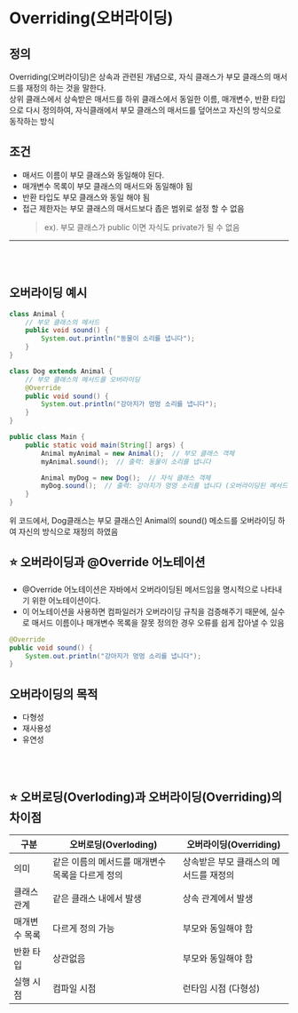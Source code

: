 # Overriding(오버라이딩)
## 정의
Overriding(오버라이딩)은 상속과 관련된 개념으로, 자식 클래스가 부모 클래스의 매서드를 재정의 하는 것을 말한다.<br> 
상위 클래스에서 상속받은 매서드를 하위 클래스에서 동일한 이름, 매개변수, 반환 타입으로 다시 정의하여, 자식클래에서 부모 클래스의 매서드를 덮어쓰고 자신의 방식으로 동작하는 방식

## 조건
- 매서드 이름이 부모 클래스와 동일해야 된다.
- 매개변수 목록이 부모 클래스의 매서드와 동일해야 됨
- 반환 타입도 부모 클래스와 동일 해야 됨
- 접근 제한자는 부모 클래스의 매서드보다 좁은 범위로 설정 할 수 없음
  > ex). 부모 클래스가 public 이면 자식도 private가 될 수 없음

<hr>
<br><br>

## 오버라이딩 예시
```java
class Animal {
    // 부모 클래스의 메서드
    public void sound() {
        System.out.println("동물이 소리를 냅니다");
    }
}

class Dog extends Animal {
    // 부모 클래스의 메서드를 오버라이딩
    @Override
    public void sound() {
        System.out.println("강아지가 멍멍 소리를 냅니다");
    }
}

public class Main {
    public static void main(String[] args) {
        Animal myAnimal = new Animal();  // 부모 클래스 객체
        myAnimal.sound();  // 출력: 동물이 소리를 냅니다

        Animal myDog = new Dog();  // 자식 클래스 객체
        myDog.sound();  // 출력: 강아지가 멍멍 소리를 냅니다 (오버라이딩된 메서드 호출)
    }
}
```
위 코드에서, Dog클래스는 부모 클래스인 Animal의 sound() 메소드를 오버라이딩 하여 자신의 방식으로 재정의 하였음

## ⭐ 오버라이딩과 @Override 어노테이션
- @Override 어노테이션은 자바에서 오버라이딩된 메서드임을 명시적으로 나타내기 위한 어노테이션이다.
- 이 어노테이션을 사용하면 컴파일러가 오버라이딩 규칙을 검증해주기 때문에, 실수로 매서드 이름이나 매개변수 목록을 잘못 정의한 경우 오류를 쉽게 잡아낼 수 있음

```java
@Override
public void sound() {
    System.out.println("강아지가 멍멍 소리를 냅니다");
}
```

## 오버라이딩의 목적
- 다형성
- 재사용성
- 유연성

<br><br>
## ⭐ 오버로딩(Overloding)과 오버라이딩(Overriding)의 차이점
|구분|오버로딩(Overloding)|오버라이딩(Overriding)|
|------|---|---|
|의미|같은 이름의 메서드를 매개변수 목록을 다르게 정의|상속받은 부모 클래스의 메서드를 재정의|
|클래스 관계|같은 클래스 내에서 발생|상속 관계에서 발생|
|매개변수 목록|다르게 정의 가능|부모와 동일해야 함|
|반환 타입|상관없음|부모와 동일해야 함|
|실행 시점|컴파일 시점|런타임 시점 (다형성)|
